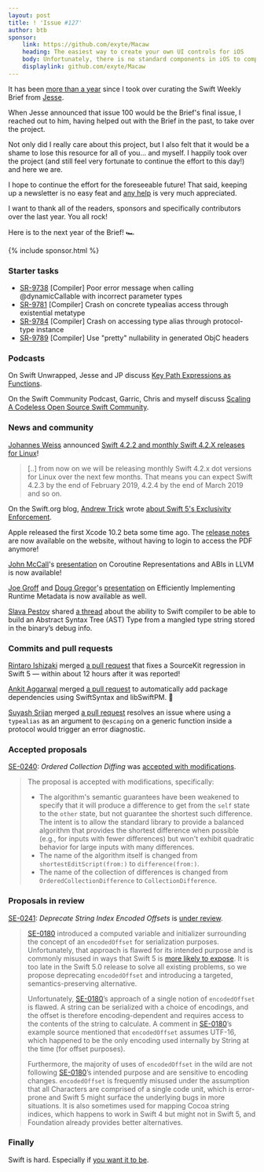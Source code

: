 ```yaml
---
layout: post
title: ! 'Issue #127'
author: btb
sponsor:
    link: https://github.com/exyte/Macaw
    heading: The easiest way to create your own UI controls for iOS
    body: Unfortunately, there is no standard components in iOS to compose drawings, so we are forced to use cumbersome rendering directly on graphics context.  Community of iOS developers on Github offers several frameworks to describe graphic components as a scene of primitives. Nowadays, Macaw is the most powerful framework allowing you to create custom components, charts, diagrams and use SVG files. It's an open source project with 4K+ starts on Github, so take it, use it, and make your life easier.
    displaylink: github.com/exyte/Macaw
---
```


It has been [more than a year](https://twitter.com/swiftlybrief/status/1090341325277417473)
since I took over curating the Swift Weekly Brief from [Jesse](https://twitter.com/jesse_squires).

When Jesse announced that issue 100 would be the Brief's final issue, I reached
out to him, having helped out with the Brief in the past, to take over the project.

Not only did I really care about this project, but I also felt that it would be
a shame to lose this resource for all of you... and myself. I happily took over
the project (and still feel very fortunate to continue the effort to this day!)
and here we are.

I hope to continue the effort for the foreseeable future! That said, keeping up
a newsletter is no easy feat and [any help](https://github.com/SwiftWeekly/swiftweekly.github.io/blob/master/CONTRIBUTING.md)
is very much appreciated.

I want to thank all of the readers, sponsors and specifically contributors over
the last year. You all rock!

Here is to the next year of the Brief! 🏎

<!--excerpt-->

{% include sponsor.html %}

### Starter tasks

- [SR-9738](https://bugs.swift.org/browse/SR-9738) [Compiler] Poor error message when calling @dynamicCallable with incorrect parameter types
- [SR-9781](https://bugs.swift.org/browse/SR-9781) [Compiler] Crash on concrete typealias access through existential metatype
- [SR-9784](https://bugs.swift.org/browse/SR-9784) [Compiler] Crash on accessing type alias through protocol-type instance
- [SR-9789](https://bugs.swift.org/browse/SR-9789) [Compiler] Use "pretty" nullability in generated ObjC headers

### Podcasts

On Swift Unwrapped, Jesse and JP discuss [Key Path Expressions as Functions](https://spec.fm/podcasts/swift-unwrapped/262630).

On the Swift Community Podcast, Garric, Chris and myself discuss [Scaling A Codeless Open Source Swift Community](https://www.swiftcommunitypodcast.org/episodes/2).

### News and community

[Johannes Weiss](https://twitter.com/johannesweiss/) announced [Swift 4.2.2 and monthly Swift 4.2.X releases for Linux](https://forums.swift.org/t/announcing-swift-4-2-2-and-monthly-swift-4-2-x-dot-releases-for-linux/20148)!

> [..] from now on we will be releasing monthly Swift 4.2.x dot versions for Linux over the next few months. That means you can expect Swift 4.2.3 by the end of February 2019, 4.2.4 by the end of March 2019 and so on.

On the Swift.org blog, [Andrew Trick](https://twitter.com/AndrewTrick)
wrote [about Swift 5's Exclusivity Enforcement](https://swift.org/blog/swift-5-exclusivity/).

Apple released the first Xcode 10.2 beta some time ago. The [release notes](https://developer.apple.com/documentation/xcode_release_notes/xcode_10_2_beta_release_notes/swift_5_release_notes_for_xcode_10_2_beta)
are now available on the website, without having to login to access the PDF anymore!

[John McCall](https://twitter.com/pathofshrines)'s [presentation](https://www.youtube.com/watch?v=wyAbV8AM9PM)
on Coroutine Representations and ABIs in LLVM is now available!

[Joe Groff](https://twitter.com/jckarter) and [Doug Gregor](https://github.com/DougGregor)'s
[presentation](https://www.youtube.com/watch?v=G3bpj-4tWVU) on Efficiently
Implementing Runtime Metadata is now available as well.

[Slava Pestov](https://twitter.com/slava_pestov/) shared [a thread](https://twitter.com/slava_pestov/status/1092845931131817985)
about the ability to Swift compiler to be able to build an Abstract Syntax Tree (AST) Type from a mangled type string stored in the binary’s debug info.

### Commits and pull requests

[Rintaro Ishizaki](https://twitter.com/rintaro) merged [a pull request](https://github.com/apple/swift/pull/22177)
that fixes a SourceKit regression in Swift 5 — within about 12 hours after it
was reported!

[Ankit Aggarwal](https://twitter.com/aciidb0mb3r/) merged [a pull request](https://github.com/apple/swift-package-manager/pull/1966)
to automatically add package dependencies using SwiftSyntax and libSwiftPM. 🎉

[Suyash Srijan](https://twitter.com/suyashsrijan) merged [a pull request](https://github.com/apple/swift/pull/22231)
resolves an issue where using a `typealias` as an argument to `@escaping` on a generic function inside a protocol would trigger an error diagnostic.

### Accepted proposals

[SE-0240](https://github.com/apple/swift-evolution/blob/master/proposals/0240-ordered-collection-diffing.md): *Ordered Collection Diffing* was [accepted with modifications](https://forums.swift.org/t/accepted-with-modifications-se-0240-ordered-collection-diffing/20008).

> The proposal is accepted with modifications, specifically:
>
> - The algorithm's semantic guarantees have been weakened to specify that it will produce a difference to get from the `self` state to the `other` state, but not guarantee the shortest such difference. The intent is to allow the standard library to provide a balanced algorithm that provides the shortest difference when possible (e.g., for inputs with fewer differences) but won't exhibit quadratic behavior for large inputs with many differences.
> - The name of the algorithm itself is changed from `shortestEditScript(from:)` to `difference(from:)`.
> - The name of the collection of differences is changed from `OrderedCollectionDifference` to `CollectionDifference`.

### Proposals in review

[SE-0241](https://github.com/apple/swift-evolution/blob/master/proposals/0241-string-index-explicit-encoding-offset.md): *Deprecate String Index Encoded Offsets* is [under review](https://forums.swift.org/t/se-0241-explicit-encoded-offsets-for-string-indices/19929).

> [SE-0180](https://github.com/apple/swift-evolution/blob/master/proposals/0180-string-index-overhaul.md) introduced a computed variable and initializer surrounding the concept of an `encodedOffset` for serialization purposes. Unfortunately, that approach is flawed for its intended purpose and is commonly misused in ways that Swift 5 is [more likely to expose](https://bugs.swift.org/browse/SR-9749). It is too late in the Swift 5.0 release to solve all existing problems, so we propose deprecating `encodedOffset` and introducing a targeted, semantics-preserving alternative.
>
> Unfortunately, [SE-0180](https://github.com/apple/swift-evolution/blob/master/proposals/0180-string-index-overhaul.md)’s approach of a single notion of `encodedOffset` is flawed. A string can be serialized with a choice of encodings, and the offset is therefore encoding-dependent and requires access to the contents of the string to calculate. A comment in [SE-0180](https://github.com/apple/swift-evolution/blob/master/proposals/0180-string-index-overhaul.md)’s example source mentioned that `encodedOffset` assumes UTF-16, which happened to be the only encoding used internally by String at the time (for offset purposes).
>
> Furthermore, the majority of uses of `encodedOffset` in the wild are not following [SE-0180](https://github.com/apple/swift-evolution/blob/master/proposals/0180-string-index-overhaul.md)’s intended purpose and are sensitive to encoding changes. `encodedOffset` is frequently misused under the assumption that all Characters are comprised of a single code unit, which is error-prone and Swift 5 might surface the underlying bugs in more situations. It is also sometimes used for mapping Cocoa string indices, which happens to work in Swift 4 but might not in Swift 5, and Foundation already provides better alternatives.

### Finally

Swift is hard. Especially if [you want it to be](https://twitter.com/jckarter/status/1093180314526965760).
